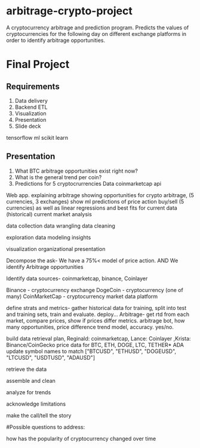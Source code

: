 # arbitrage-crypto-project
A cryptocurrency arbitrage and prediction program. Predicts the values of cryptocurrencies for the following day on different exchange platforms in order to identify arbitrage opportunities. 
# Final Project 

## Requirements

1. Data delivery
2. Backend ETL
3. Visualization
4. Presentation
5. Slide deck


tensorflow ml
scikit learn 

## Presentation

1. What BTC arbitrage opportunities exist right now? 
2. What is the general trend per coin?
3. Predictions for 5 cryptocrurrencies
Data coinmarketcap api

Web app.
explaining arbitrage
showing opportunities for crypto arbitrage, (5 currencies, 3 exchanges)
show ml predictions of price action buy/sell (5 currencies)
as well as linear regressions and best fits for current data (historical)
current market analysis
  

data collection
data wrangling
data cleaning


exploration
data modeling
insights


visualization
organizational presentation


Decompose the ask- We have a 75%< model of price action. AND We identify Arbitrage opportunities


Identify data sources- coinmarketcap, binance, Coinlayer


Binance - cryptocurrency exchange
DogeCoin - cryptocurrency (one of many)
CoinMarketCap - cryptocurrency market data platform


define strats and metrics- gather historical data for training, split into test and training sets, train and evaluate. deploy... Arbitrage- get rtd from each market, compare prices, show if prices differ
metrics. arbitrage bot, how many opportunities, price difference
trend model, accuracy. yes/no. 



build data retrieval plan, Reginald: coinmarketcap, Lance: Coinlayer ,Krista: Binance/CoinGecko
price data for BTC, ETH, DOGE, LTC, TETHER* ADA 
update symbol names to match ["BTCUSD", "ETHUSD", "DOGEUSD", "LTCUSD", "USDTUSD", "ADAUSD"]



retrieve the data

assemble and clean

analyze for trends

acknowledge limitations

make the call/tell the story

#Possible questions to address:

how has the popularity of cryptocurrency changed over time

